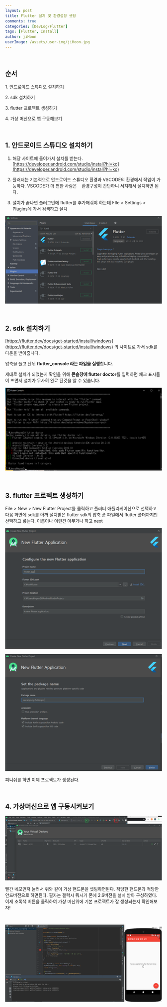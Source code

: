 ```yaml
---
layout: post
title: Flutter 설치 및 환경설정 셋팅
comments: true
categories: [DevLog/Flutter]
tags: [Flutter, Install]
author: jiHoon
userImage: /assets/user-img/jiHoon.jpg
---
```


<br>

## 순서

1\. 안드로이드 스튜디오 설치하기

2\. sdk 설치하기

3\. flutter 프로젝트 생성하기

4\. 가상 머신으로 앱 구동해보기

<br>

## 1\. 안드로이드 스튜디오 설치하기

1. 해당 사이트에 들어가서 설치를 받는다. [https://developer.android.com/studio/install?hl=ko](https://developer.android.com/studio/install?hl=ko)

2. 플러터는 기본적으로 안드로이드 스튜디오 환경과 VSCODE의 환경에서 작업이 가능하다. VSCODE가 더 편한 사람은    환경구성이 간단하니 서치해서 설치하면 된다.

3. 설치가 끝나면 플러그인에 flutter를 추가해줘야 하는데 FIle > Settings > Plugins에 가서 검색하고 설치

![/assets/post-img/flutter/install/1.png](/assets/post-img/flutter/install/1.png)

<br>

## 2\. sdk 설치하기

[https://flutter.dev/docs/get-started/install/windows](https://flutter.dev/docs/get-started/install/windows) 의 사이트로 가서 sdk를 다운을 받아줍니다.

압축을 풀고 난뒤 **flutter_console 라는 파일을 실행**합니다.

제대로 설치가 되었는지 확인을 위해 **콘솔창에 flutter doctor**를 입력하면 체크 표시들이 뜨면서 설치가 무사히 완료 된것을 알 수 있습니다.

![/assets/post-img/flutter/install/2.png](/assets/post-img/flutter/install/2.png)

<br>

## 3\. flutter 프로젝트 생성하기

File > New > New Flutter Project를 클릭하고 플러터 애플리케이션으로 선택하고 다음 화면에 sdk를 아까 설치받은 flutter sdk의 압축 푼 파일에서 flutter 폴더까지만 선택하고 넣는다. 이름이나 이런건 아무거나 하고 next

![/assets/post-img/flutter/install/3.png](/assets/post-img/flutter/install/3.png)

![/assets/post-img/flutter/install/4.png](/assets/post-img/flutter/install/4.png)

피니쉬를 하면 이제 프로젝트가 생성된다.

<br>

## 4\. 가상머신으로 앱 구동시켜보기

![/assets/post-img/flutter/install/5.png](/assets/post-img/flutter/install/5.png)

빨간 네모먼저 눌러서 위와 같이 가상 핸드폰을 셋팅하면된다. 적당한 핸드폰과 적당한 안드버전으로 하면된다. 필자는 갤럭시 뭐시기 폰에 2.6버전을 설치 받아 구성하였다. 이제 초록색 버튼을 클릭하여 가상 머신위에 기본 프로젝트가 잘 생성되는지 확인해보자!

<br>

![/assets/post-img/flutter/install/6.png](/assets/post-img/flutter/install/6.png)
